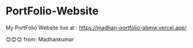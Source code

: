 # PortFolio-Website
My PortFolio Website 
live at : 
  https://madhan-portfolio-abmw.vercel.app/
  
😊😊😊
from: Madhankumar
